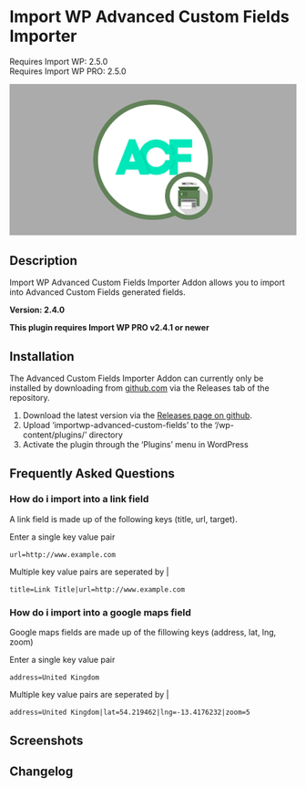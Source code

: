 # Import WP Advanced Custom Fields Importer

Requires Import WP: 2.5.0  
Requires Import WP PRO: 2.5.0

![Advanced Custom Fields Importer](./assets/iwp-addon-acf.png)

## Description

Import WP Advanced Custom Fields Importer Addon allows you to import into Advanced Custom Fields generated fields.

**Version: 2.4.0**

**This plugin requires Import WP PRO v2.4.1 or newer**

## Installation

The Advanced Custom Fields Importer Addon can currently only be installed by downloading from [github.com](https://github.com/jcollings/importwp-advanced-custom-fields) via the Releases tab of the repository.

1. Download the latest version via the [Releases page on github](https://github.com/jcollings/importwp-advanced-custom-fields/releases).
1. Upload ‘importwp-advanced-custom-fields’ to the ‘/wp-content/plugins/’ directory
1. Activate the plugin through the ‘Plugins’ menu in WordPress

## Frequently Asked Questions

### How do i import into a link field

A link field is made up of the following keys (title, url, target).

Enter a single key value pair

```
url=http://www.example.com
```

Multiple key value pairs are seperated by |

```
title=Link Title|url=http://www.example.com
```

### How do i import into a google maps field

Google maps fields are made up of the fillowing keys (address, lat, lng, zoom)

Enter a single key value pair

```
address=United Kingdom
```

Multiple key value pairs are seperated by |

```
address=United Kingdom|lat=54.219462|lng=-13.4176232|zoom=5
```

## Screenshots

## Changelog
